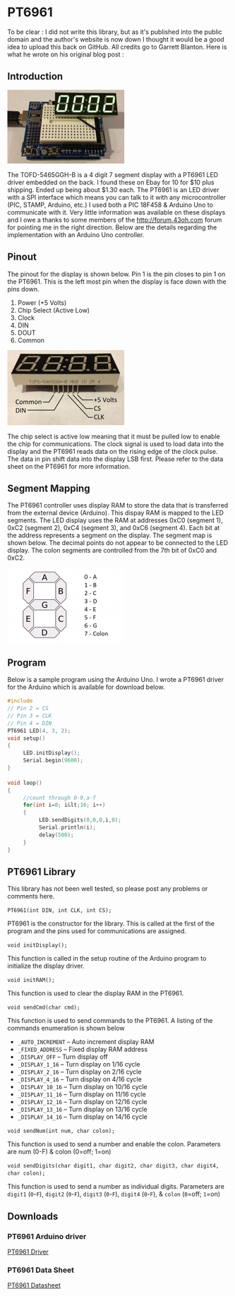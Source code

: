 # PT6961

To be clear : I did not write this library, but as it's published into the public domain and the author's website is now down I thought it would be a good idea to upload this back on GitHub. All credits go to   Garrett Blanton. Here is what he wrote on his original blog post :

## Introduction

![4 Digit Display](assets/img/ST6961_4_Digit_Display-265x167.jpg)

The TOFD-5465GGH-B is a 4 digit 7 segment display with a PT6961 LED driver embedded on the back.
I found these on Ebay for 10 for $10 plus shipping.
Ended up being about $1.30 each.
The PT6961 is an LED driver with a SPI interface which means you can talk to it with any microcontroller (PIC, STAMP, Arduino, etc.)
I used both a PIC 18F458 & Arduino Uno to communicate with it.
Very little information was available on these displays and I owe a thanks to some members of the http://forum.43oh.com forum for pointing me in the right direction.
Below are the details regarding the implementation with an Arduino Uno controller.

## Pinout

The pinout for the display is shown below.
Pin 1 is the pin closes to pin 1 on the PT6961.
This is the left most pin when the display is face down with the pins down.

1. Power (+5 Volts)
2. Chip Select (Active Low)
3. Clock
4. DIN
5. DOUT
6. Common

![4 Digit Overview](assets/img/LED_4_Digit_Overview-265x170.jpg)

The chip select is active low meaning that it must be pulled low to enable the chip for communications.
The clock signal is used to load data into the display and the PT6961 reads data on the rising edge of the clock pulse.
The data in pin shift data into the display LSB first.
Please refer to the data sheet on the PT6961 for more information.

## Segment Mapping

The PT6961 controller uses display RAM to store the data that is transferred from the external device (Arduino).
This dispay RAM is mapped to the LED segments.
The LED display uses the RAM at addresses 0xC0 (segment 1), 0xC2 (segment 2), 0xC4 (segment 3), and 0xC6 (segment 4).
Each bit at the address represents a segment on the display.
The segment map is shown below.
The decimal points do not appear to be connected to the LED display.
The colon segments are controlled from the 7th bit of 0xC0 and 0xC2.

![7 Segment Display Map](assets/img/7_segment_display_map-265x170.png)

## Program

Below is a sample program using the Arduino Uno.
I wrote a PT6961 driver for the Arduino which is available for download below.

```cpp
#include
// Pin 2 = CS
// Pin 3 = CLK
// Pin 4 = DIN
PT6961 LED(4, 3, 2);
void setup()
{
     LED.initDisplay();
     Serial.begin(9600);
}

void loop()
{
     //count through 0-9,a-f
     for(int i=0; i&lt;16; i++)
     {
          LED.sendDigits(0,0,0,i,0);
          Serial.println(i);
          delay(500);
     }
}
```

## PT6961 Library

This library has not been well tested, so please post any problems or comments here.

`PT6961(int DIN, int CLK, int CS);`

PT6961 is the constructor for the library.
This is called at the first of the program and the pins used for communications are assigned.

`void initDisplay();`

This function is called in the setup routine of the Arduino program to initialize the display driver.

`void initRAM();`

This function is used to clear the display RAM in the PT6961.

`void sendCmd(char cmd);`

This function is used to send commands to the PT6961.
A listing of the commands enumeration is shown below

* `_AUTO_INCREMENT` – Auto increment display RAM
* `_FIXED_ADDRESS` – Fixed display RAM address
* `_DISPLAY_OFF` – Turn display off
* `_DISPLAY_1_16` – Turn display on 1/16 cycle
* `_DISPLAY_2_16` – Turn display on 2/16 cycle
* `_DISPLAY_4_16` – Turn display on 4/16 cycle
* `_DISPLAY_10_16` – Turn display on 10/16 cycle
* `_DISPLAY_11_16` – Turn display on 11/16 cycle
* `_DISPLAY_12_16` – Turn display on 12/16 cycle
* `_DISPLAY_13_16` – Turn display on 13/16 cycle
* `_DISPLAY_14_16` – Turn display on 14/16 cycle

`void sendNum(int num, char colon);`

 This function is used to send a number and enable the colon.
 Parameters are num (0-F) & colon (0=off; 1=on)

`void sendDigits(char digit1, char digit2, char digit3, char digit4, char colon);`

This function is used to send a number as individual digits.
Parameters are `digit1` (`0`-`F`), `digit2` (`0`-`F`), `digit3` (`0`-`F`), `digit4` (`0`-`F`), & `colon` (`0`=off; `1`=on)

## Downloads

### PT6961 Arduino driver

[PT6961 Driver](https://github.com/Renaud11232/PT6961/archive/master.zip)

### PT6961 Data Sheet

[PT6961 Datasheet](https://raw.githubusercontent.com/Renaud11232/PT6961/master/assets/docs/PT6961.pdf)
